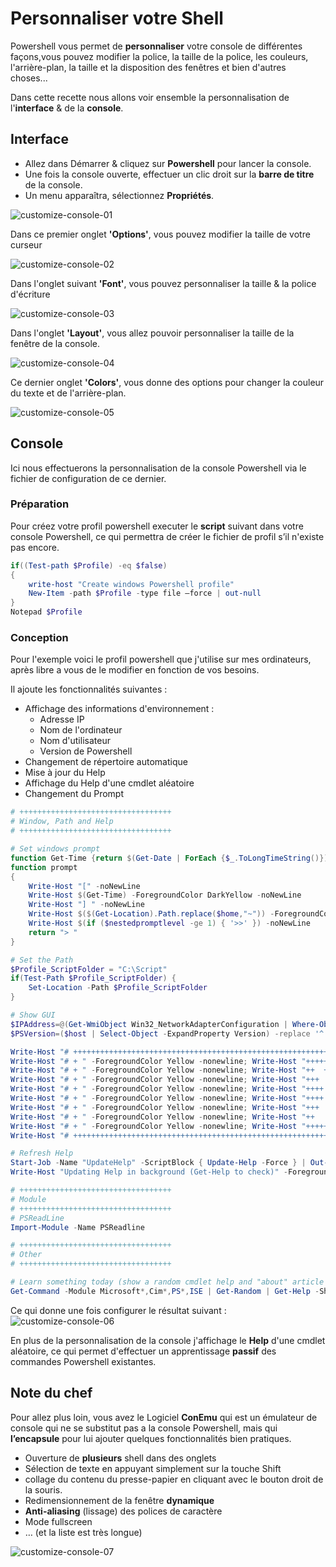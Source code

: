 # Personnaliser votre Shell

Powershell vous permet de **personnaliser** votre console de différentes façons,vous pouvez modifier la police, la taille de la police, les couleurs, l'arrière-plan, la taille et la disposition des fenêtres et bien d'autres choses...

Dans cette recette nous allons voir ensemble la personnalisation de l'**interface** & de la **console**.

## Interface

* Allez dans Démarrer & cliquez sur **Powershell** pour lancer la console.
* Une fois la console ouverte, effectuer un clic droit sur la **barre de titre** de la console.
* Un menu apparaîtra, sélectionnez **Propriétés**.

![customize-console-01](../assets/img/powershell/customize-console-01.png#center)

Dans ce premier onglet **'Options'**, vous pouvez modifier la taille de votre curseur

![customize-console-02](../assets/img/powershell/customize-console-02.png#center)

Dans l'onglet suivant **'Font'**, vous pouvez personnaliser la taille & la police d'écriture

![customize-console-03](../assets/img/powershell/customize-console-03.png#center)

Dans l'onglet **'Layout'**, vous allez pouvoir personnaliser la taille de la fenêtre de la console.

![customize-console-04](../assets/img/powershell/customize-console-04.png#center)

Ce dernier onglet **'Colors'**, vous donne des options pour changer la couleur du texte et de l'arrière-plan.

![customize-console-05](../assets/img/powershell/customize-console-05.png#center)

## Console

Ici nous effectuerons la personnalisation de la console Powershell via le fichier de configuration de ce dernier.

### Préparation

Pour créez votre profil powershell executer le **script** suivant dans votre console Powershell, ce qui permettra de créer le fichier de profil s’il n'existe pas encore.

``` powershell
if((Test-path $Profile) -eq $false)
{
    write-host "Create windows Powershell profile"
    New-Item -path $Profile -type file –force | out-null
}
Notepad $Profile
```

### Conception

Pour l'exemple voici le profil powershell que j'utilise sur mes ordinateurs, après libre a vous de le modifier en fonction de vos besoins.

Il ajoute les fonctionnalités suivantes :

- Affichage des informations d'environnement :
  - Adresse IP
  - Nom de l'ordinateur
  - Nom d'utilisateur
  - Version de Powershell
- Changement de répertoire automatique
- Mise à jour du Help
- Affichage du Help d'une cmdlet aléatoire
- Changement du Prompt


``` powershell
# ++++++++++++++++++++++++++++++++++
# Window, Path and Help
# ++++++++++++++++++++++++++++++++++

# Set windows prompt
function Get-Time {return $(Get-Date | ForEach {$_.ToLongTimeString()})}
function prompt
{
    Write-Host "[" -noNewLine
    Write-Host $(Get-Time) -ForegroundColor DarkYellow -noNewLine
    Write-Host "] " -noNewLine
    Write-Host $($(Get-Location).Path.replace($home,"~")) -ForegroundColor DarkGreen -noNewLine
    Write-Host $(if ($nestedpromptlevel -ge 1) { '>>' }) -noNewLine
    return "> "
}

# Set the Path
$Profile_ScriptFolder = "C:\Script"
if(Test-Path $Profile_ScriptFolder) {
    Set-Location -Path $Profile_ScriptFolder
}

# Show GUI
$IPAddress=@(Get-WmiObject Win32_NetworkAdapterConfiguration | Where-Object {$_.DefaultIpGateway})[0].IPAddress[0]
$PSVersion=($host | Select-Object -ExpandProperty Version) -replace '^.+@\s'

Write-Host "# ++++++++++++++++++++++++++++++++++++++++++++++++++++++++++++++++" -ForegroundColor Yellow
Write-Host "# + " -ForegroundColor Yellow -nonewline; Write-Host "++++++++++"
Write-Host "# + " -ForegroundColor Yellow -nonewline; Write-Host "++  ++++++`tHi $($env:UserName)!"
Write-Host "# + " -ForegroundColor Yellow -nonewline; Write-Host "+++  +++++"
Write-Host "# + " -ForegroundColor Yellow -nonewline; Write-Host "++++  ++++`tComputerName`t`t" -nonewline; Write-Host $($env:COMPUTERNAME)
Write-Host "# + " -ForegroundColor Yellow -nonewline; Write-Host "++++  ++++`tIP Address`t`t" -nonewline; Write-Host $IPAddress
Write-Host "# + " -ForegroundColor Yellow -nonewline; Write-Host "+++  +++++`tUserName`t`t" -nonewline; Write-Host $env:UserDomain\$env:UserName
Write-Host "# + " -ForegroundColor Yellow -nonewline; Write-Host "++      ++`tPowerShell `t`t" -nonewline; Write-Host $PSVersion
Write-Host "# + " -ForegroundColor Yellow -nonewline; Write-Host "++++++++++"
Write-Host "# +++++++++++++++++++++++++++++++++++++++++++++++++++++++++++++++++`n" -ForegroundColor Yello

# Refresh Help
Start-Job -Name "UpdateHelp" -ScriptBlock { Update-Help -Force } | Out-null
Write-Host "Updating Help in background (Get-Help to check)" -ForegroundColor 'DarkGray'

# ++++++++++++++++++++++++++++++++++
# Module
# ++++++++++++++++++++++++++++++++++
# PSReadLine
Import-Module -Name PSReadline

# ++++++++++++++++++++++++++++++++++
# Other
# ++++++++++++++++++++++++++++++++++

# Learn something today (show a random cmdlet help and "about" article
Get-Command -Module Microsoft*,Cim*,PS*,ISE | Get-Random | Get-Help -ShowWindow
```

Ce qui donne une fois configurer le résultat suivant :
![customize-console-06](../../assets/img/powershell/customize-console-06.png#center)

En plus de la personnalisation de la console j'affichage le **Help** d'une cmdlet aléatoire, ce qui permet d'effectuer un apprentissage **passif** des commandes Powershell existantes.

## Note du chef

Pour allez plus loin, vous avez le Logiciel **ConEmu** qui est un émulateur de console qui ne se substitut pas a la console Powershell, mais qui **l’encapsule** pour lui ajouter quelques fonctionnalités bien pratiques.

- Ouverture de **plusieurs** shell dans des onglets
- Sélection de texte en appuyant simplement sur la touche Shift
- collage du contenu du presse-papier en cliquant avec le bouton droit de la souris.
- Redimensionnement de la fenêtre **dynamique**
- **Anti-aliasing** (lissage) des polices de caractère
- Mode fullscreen
- … (et la liste est très longue)

![customize-console-07](../assets/img/powershell/customize-console-07.png#center)